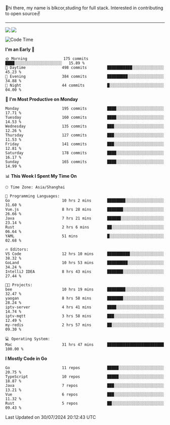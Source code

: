 👋hi there, my name is blkcor,studing for full stack.
Interested in contributing to open source✌️

<hr/>

![](https://github-readme-stats.vercel.app/api?username=blkcor)
<a href="https://github.com/blkcor/github-readme-stats">
    <img align="left" src="https://github-readme-stats.vercel.app/api/top-langs/?username=blkcor&hide=jupyter%20notebook,shaderlab,tex,c%23&langs_count=9" />
</a>


<!--START_SECTION:waka-->
![Code Time](http://img.shields.io/badge/Code%20Time-1%2C213%20hrs%2017%20mins-blue)

**I'm an Early 🐤** 

```text
🌞 Morning                175 commits         ████░░░░░░░░░░░░░░░░░░░░░   15.89 % 
🌆 Daytime                498 commits         ███████████░░░░░░░░░░░░░░   45.23 % 
🌃 Evening                384 commits         █████████░░░░░░░░░░░░░░░░   34.88 % 
🌙 Night                  44 commits          █░░░░░░░░░░░░░░░░░░░░░░░░   04.00 % 
```
📅 **I'm Most Productive on Monday** 

```text
Monday                   195 commits         ████░░░░░░░░░░░░░░░░░░░░░   17.71 % 
Tuesday                  160 commits         ████░░░░░░░░░░░░░░░░░░░░░   14.53 % 
Wednesday                135 commits         ███░░░░░░░░░░░░░░░░░░░░░░   12.26 % 
Thursday                 127 commits         ███░░░░░░░░░░░░░░░░░░░░░░   11.53 % 
Friday                   141 commits         ███░░░░░░░░░░░░░░░░░░░░░░   12.81 % 
Saturday                 178 commits         ████░░░░░░░░░░░░░░░░░░░░░   16.17 % 
Sunday                   165 commits         ████░░░░░░░░░░░░░░░░░░░░░   14.99 % 
```


📊 **This Week I Spent My Time On** 

```text
🕑︎ Time Zone: Asia/Shanghai

💬 Programming Languages: 
Go                       10 hrs 2 mins       ████████░░░░░░░░░░░░░░░░░   31.60 % 
Vue.js                   8 hrs 28 mins       ███████░░░░░░░░░░░░░░░░░░   26.66 % 
Java                     7 hrs 21 mins       ██████░░░░░░░░░░░░░░░░░░░   23.14 % 
Rust                     2 hrs 6 mins        ██░░░░░░░░░░░░░░░░░░░░░░░   06.64 % 
YAML                     51 mins             █░░░░░░░░░░░░░░░░░░░░░░░░   02.68 % 

🔥 Editors: 
VS Code                  12 hrs 10 mins      ██████████░░░░░░░░░░░░░░░   38.32 % 
GoLand                   10 hrs 53 mins      █████████░░░░░░░░░░░░░░░░   34.24 % 
IntelliJ IDEA            8 hrs 43 mins       ███████░░░░░░░░░░░░░░░░░░   27.44 % 

🐱‍💻 Projects: 
bee                      10 hrs 19 mins      ████████░░░░░░░░░░░░░░░░░   32.47 % 
yaogan                   8 hrs 58 mins       ███████░░░░░░░░░░░░░░░░░░   28.24 % 
iptv-server              4 hrs 41 mins       ████░░░░░░░░░░░░░░░░░░░░░   14.74 % 
iptv-mqtt                3 hrs 58 mins       ███░░░░░░░░░░░░░░░░░░░░░░   12.49 % 
my-redis                 2 hrs 57 mins       ██░░░░░░░░░░░░░░░░░░░░░░░   09.30 % 

💻 Operating System: 
Mac                      31 hrs 47 mins      █████████████████████████   100.00 % 
```

**I Mostly Code in Go** 

```text
Go                       11 repos            █████░░░░░░░░░░░░░░░░░░░░   20.75 % 
TypeScript               10 repos            █████░░░░░░░░░░░░░░░░░░░░   18.87 % 
Java                     7 repos             ███░░░░░░░░░░░░░░░░░░░░░░   13.21 % 
Vue                      6 repos             ███░░░░░░░░░░░░░░░░░░░░░░   11.32 % 
Rust                     5 repos             ██░░░░░░░░░░░░░░░░░░░░░░░   09.43 % 
```




 Last Updated on 30/07/2024 20:12:43 UTC
<!--END_SECTION:waka-->



